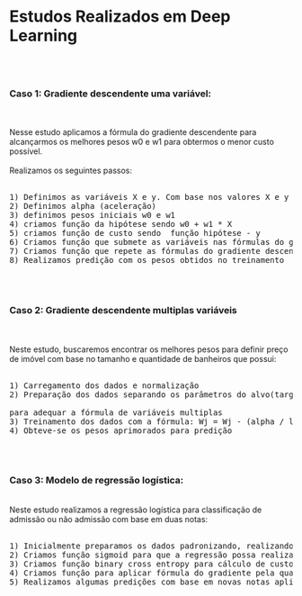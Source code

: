 # Estudos Realizados em Deep Learning
<br>
<br>
<h3> Caso 1: Gradiente descendente uma variável:</h3><br><br>
Nesse estudo aplicamos a fórmula do gradiente descendente para alcançarmos os melhores pesos w0 e w1 para obtermos o menor custo possível.<br>
<br>
Realizamos os seguintes passos:
<br>
<br>
<pre>
1) Definimos as variáveis X e y. Com base nos valores X e y buscaremos encontrar os melhores pesos w0 e w1 para obtermos a previsão de qualquer outros valores X e y que nao estejam previamente definidos.
2) Definimos alpha (aceleração)
3) definimos pesos iniciais w0 e w1
4) criamos função da hipótese sendo w0 + w1 * X
5) criamos função de custo sendo  função hipótese - y
6) Criamos função que submete as variáveis nas fórmulas do gradiente descendente obtendo novos pesos w0 e w1
7) Criamos função que repete as fórmulas do gradiente descendente até obtermos pesos ajustados
8) Realizamos predição com os pesos obtidos no treinamento
</pre>
<br><br>
<h3>Caso 2: Gradiente descendente multiplas variáveis</h3>
<br>
<br>
Neste estudo, buscaremos encontrar os melhores pesos para definir preço de imóvel com base no tamanho e quantidade de banheiros que possui: <br><br>
<pre>
1) Carregamento dos dados e normalização
2) Preparação dos dados separando os parâmetros do alvo(target) e preenchimento do peso w0 com 1 <br>
para adequar a fórmula de variáveis multiplas
3) Treinamento dos dados com a fórmula: Wj = Wj - (alpha / len(X)) * [W(transposta)*X - Y(i)] * Xj(i)
4) Obteve-se os pesos aprimorados para predição </pre>
<br><br>

<h3> Caso 3: Modelo de regressão logística:</h3>
<br>
Neste estudo realizamos a regressão logística para classificação de admissão ou não admissão com base em duas notas:
<br>
<br>
<pre>
1) Inicialmente preparamos os dados padronizando, realizando o preenchimento de valore X(0) com 1, definindo pesos W aleatóriamente
2) Criamos função sigmoid para que a regressão possa realizar a classificação, fórmula: 1 / 1 + euler ^ ( - (multiplicação da transposta de w por X = X@ w.T)).
3) Criamos função binary cross entropy para cálculo de custo: 1 / 'm' amostras * somatório (-y * log(hipótese) - (1 - y) * log(1 - hipótese)), sendo a hipótese: 1 / 1 + euler ^ (- X @ w.T) 
4) Criamos função para aplicar fórmula do gradiente pela quantidade de vezes definidas em 'epoch', sendo a fórmula: W(j) = W(j) - alpha * 1/'m'amostras * somatório (hipótese - y). X(j)(i)
5) Realizamos algumas predições com base em novas notas aplicadas ao modelo
</pre>